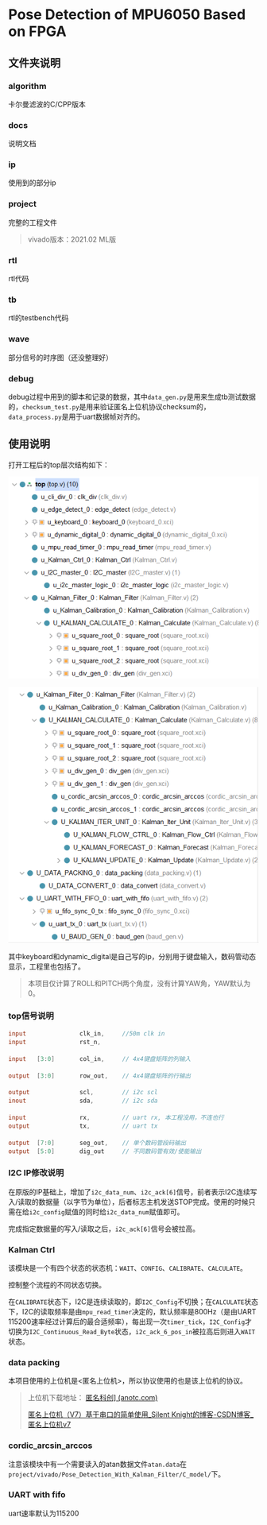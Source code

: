 # Pose Detection of MPU6050 Based on FPGA

## 文件夹说明

### algorithm

卡尔曼滤波的C/CPP版本

### docs

说明文档

### ip

使用到的部分ip

### project

完整的工程文件

> vivado版本：2021.02 ML版

### rtl

rtl代码

### tb

rtl的testbench代码

### wave

部分信号的时序图（还没整理好）

### debug

debug过程中用到的脚本和记录的数据，其中`data_gen.py`是用来生成tb测试数据的，`checksum_test.py`是用来验证匿名上位机协议checksum的，`data_process.py`是用于uart数据帧对齐的。



## 使用说明

打开工程后的top层次结构如下：

![image-20220330102755103](readme/image-20220330102755103.png)



![image-20220330103458950](readme/image-20220330103458950.png)

其中keyboard和dynamic_digital是自己写的ip，分别用于键盘输入，数码管动态显示，工程里也包括了。

> 本项目仅计算了ROLL和PITCH两个角度，没有计算YAW角，YAW默认为0。

### top信号说明

```verilog
input				clk_in,		//50m clk in
input				rst_n,

input	[3:0]		col_in,		// 4x4键盘矩阵的列输入

output	[3:0]		row_out,	// 4x4键盘矩阵的行输出

output				scl,		// i2c scl
inout				sda,		// i2c sda

input				rx,			// uart rx, 本工程没用，不连也行
output				tx,			// uart tx

output	[7:0]		seg_out,	// 单个数码管段码输出
output	[5:0]		dig_out		// 不同数码管有效/使能输出
```



### I2C IP修改说明

在原版的IP基础上，增加了`i2c_data_num`、`i2c_ack[6]`信号，前者表示I2C连续写入/读取的数据量（以字节为单位），后者标志主机发送STOP完成。使用的时候只需在给`i2c_config`赋值的同时给`i2c_data_num`赋值即可。

完成指定数据量的写入/读取之后，`i2c_ack[6]`信号会被拉高。



### Kalman Ctrl

该模块是一个有四个状态的状态机：`WAIT`、`CONFIG`、`CALIBRATE`、`CALCULATE`。

控制整个流程的不同状态切换。

在`CALIBRATE`状态下，I2C是连续读取的，即`I2C_Config`不切换；在`CALCULATE`状态下，I2C的读取频率是由`mpu_read_timer`决定的，默认频率是800Hz（是由UART 115200速率经过计算后的最合适频率），每出现一次`timer_tick`，`I2C_Config`才切换为`I2C_Continuous_Read_Byte`状态，`i2c_ack_6_pos_in`被拉高后则进入`WAIT`状态。



### data packing

本项目使用的上位机是<匿名上位机>，所以协议使用的也是该上位机的协议。

> 上位机下载地址： [匿名科创\] (anotc.com)](http://anotc.com/wiki/匿名产品资料/资料下载链接汇总)
>
> [匿名上位机（V7）基于串口的简单使用_Silent Knight的博客-CSDN博客_匿名上位机v7](https://blog.csdn.net/weixin_46185705/article/details/113359120)



### cordic_arcsin_arccos

注意该模块中有一个需要读入的atan数据文件`atan.data`在`project/vivado/Pose_Detection_With_Kalman_Filter/C_model/`下。



### UART with fifo

uart速率默认为115200

